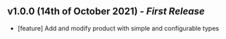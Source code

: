## **v1.0.0 (14th of October 2021)** - *First Release*

* [feature] Add and modify product with simple and configurable types
